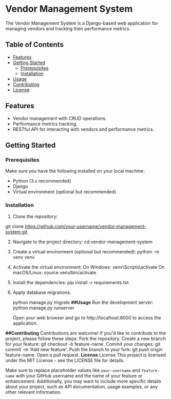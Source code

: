 # Vendor Management System

The Vendor Management System is a Django-based web application for managing vendors and tracking their performance metrics.

## Table of Contents

- [Features](#features)
- [Getting Started](#getting-started)
  - [Prerequisites](#prerequisites)
  - [Installation](#installation)
- [Usage](#usage)
- [Contributing](#contributing)
- [License](#license)


## Features

- Vendor management with CRUD operations.
- Performance metrics tracking.
- RESTful API for interacting with vendors and performance metrics.

## Getting Started

### Prerequisites 

Make sure you have the following installed on your local machine:

- Python (3.x recommended)
- Django
- Virtual environment (optional but recommended)

### Installation

1. Clone the repository:

git clone https://github.com/your-username/vendor-management-system.git

2. Navigate to the project directory:
    cd vendor-management-system
3. Create a virtual environment (optional but recommended):
   python -m venv venv
4. Activate the virtual environment:
  On Windows:
    venv\Scripts\activate
  On macOS/Linux:
    source venv/bin/activate
5. Install the dependencies:
    pip install -r requirements.txt
6. Apply database migrations:

    python manage.py migrate
**##Usage**
  Run the development server:
    python manage.py runserver

   Open your web browser and go to http://localhost:8000 to access the application.

**##Contributing**
Contributions are welcome! If you'd like to contribute to the project, please follow these steps:
    Fork the repository.
    Create a new branch for your feature: git checkout -b feature-name.
    Commit your changes: git commit -m 'Add new feature'.
    Push the branch to your fork: git push origin feature-name.
    Open a pull request.
**License**
License
This project is licensed under the MIT License - see the LICENSE file for details.

Make sure to replace placeholder values like `your-username` and `feature-name` with your GitHub username and the name of your feature or enhancement.
Additionally, you may want to include more specific details about your project, such as API documentation, usage examples, or any other relevant information.





